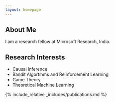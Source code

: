 ```yaml
---
layout: homepage
---
```


## About Me

I am a research fellow at Microsoft Research, India. 

## Research Interests

- Causal Inference
- Bandit Algortihms and Reinforcement Learning
- Game Theory
- Theoretical Machine Learning

<!-- ## News

- **[Feb. 2020]** Our paper about incremental learning is accepted to CVPR 2020.
- **[Feb. 2020]** We will host the ACM Multimedia Asia 2020 conference in Singapore!
- **[Sept. 2019]** Our paper about few-shot learning is accepted to NeurIPS 2019.
- **[Mar. 2019]** Our paper about few-shot learning is accepted to CVPR 2019. -->

{% include_relative _includes/publications.md %}

<!-- {% include_relative _includes/services.md %} -->
